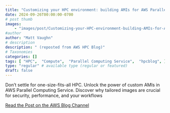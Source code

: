 ```yaml
---
title: "Customizing your HPC environment: building AMIs for AWS Parallel Computing Service"
date: 2024-09-26T00:00:00-0700
# post thumb
images:
    - "images/post/Customizing-your-HPC-environment-building-AMIs-for-AWS-Parallel-Computing-Service-1120x630.png"
#author
author: "Matt Vaughn"
# description
description: " (reposted from AWS HPC Blog)"
# Taxonomies
categories: []
tags: [ "HPC",  "Compute",  "Parallel Computing Service",  "hpcblog", ]
type: "regular" # available type (regular or featured)
draft: false
---
```


Don’t settle for one-size-fits-all HPC. Unlock the power of custom AMIs in AWS Parallel Computing Service. Discover why tailored images are crucial for security, performance, and your workflows

<a href="https://aws.amazon.com/blogs/hpc/customizing-your-hpc-environment-building-amis-for-aws-parallel-computing-service/" class="btn btn-primary btn-lg active" role="button" aria-pressed="true" style="margin-top: 8px;">Read the Post on the AWS Blog Channel</a>